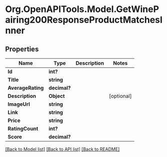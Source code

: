 # Org.OpenAPITools.Model.GetWinePairing200ResponseProductMatchesInner

## Properties

Name | Type | Description | Notes
------------ | ------------- | ------------- | -------------
**Id** | **int?** |  | 
**Title** | **string** |  | 
**AverageRating** | **decimal?** |  | 
**Description** | **Object** |  | [optional] 
**ImageUrl** | **string** |  | 
**Link** | **string** |  | 
**Price** | **string** |  | 
**RatingCount** | **int?** |  | 
**Score** | **decimal?** |  | 

[[Back to Model list]](../README.md#documentation-for-models) [[Back to API list]](../README.md#documentation-for-api-endpoints) [[Back to README]](../README.md)


